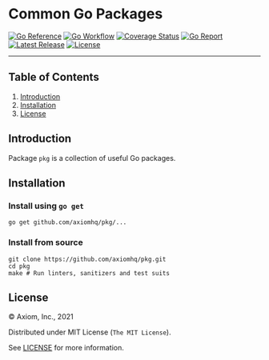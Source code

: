 # Common Go Packages

[![Go Reference][gopkg_badge]][gopkg]
[![Go Workflow][go_workflow_badge]][go_workflow]
[![Coverage Status][coverage_badge]][coverage]
[![Go Report][report_badge]][report]
[![Latest Release][release_badge]][release]
[![License][license_badge]][license]

---

## Table of Contents

1. [Introduction](#introduction)
1. [Installation](#Installation)
1. [License](#license)

## Introduction

Package `pkg` is a collection of useful Go packages.

## Installation

### Install using `go get`

```shell
go get github.com/axiomhq/pkg/...
```

### Install from source

```shell
git clone https://github.com/axiomhq/pkg.git
cd pkg
make # Run linters, sanitizers and test suits
```

## License

&copy; Axiom, Inc., 2021

Distributed under MIT License (`The MIT License`).

See [LICENSE](LICENSE) for more information.

<!-- Badges -->

[gopkg]: https://pkg.go.dev/github.com/axiomhq/pkg
[gopkg_badge]: https://img.shields.io/badge/doc-reference-007d9c?logo=go&logoColor=white&style=flat-square
[go_workflow]: https://github.com/axiomhq/pkg/actions?query=workflow%3Ago
[go_workflow_badge]: https://img.shields.io/github/workflow/status/axiomhq/pkg/go?style=flat-square&ghcache=unused
[coverage]: https://codecov.io/gh/axiomhq/pkg
[coverage_badge]: https://img.shields.io/codecov/c/github/axiomhq/pkg.svg?style=flat-square&ghcache=unused
[report]: https://goreportcard.com/report/github.com/axiomhq/pkg
[report_badge]: https://goreportcard.com/badge/github.com/axiomhq/pkg?style=flat-square&ghcache=unused
[release]: https://github.com/axiomhq/pkg/releases/latest
[release_badge]: https://img.shields.io/github/release/axiomhq/pkg.svg?style=flat-square&ghcache=unused
[license]: https://opensource.org/licenses/MIT
[license_badge]: https://img.shields.io/github/license/axiomhq/pkg.svg?color=blue&style=flat-square&ghcache=unused
